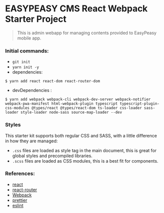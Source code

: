 # EASYPEASY CMS React Webpack Starter Project

> This is admin webapp for managing contents provided to EasyPeasy mobile app.

### Initial commands:

-   `git init`
-   `yarn init -y`
-   dependencies:

```
$ yarn add react react-dom react-router-dom
```

-   devDependencies :

```
$ yarn add webpack webpack-cli webpack-dev-server webpack-notifier webpack-pwa-manifest html-webpack-plugin typescript typescript-plugin-css-modules @types/react @types/react-dom ts-loader css-loader sass-loader style-loader node-sass source-map-loader --dev
```

### Styles

This starter kit supports both regular CSS and SASS, with a little difference in how they are managed:

-   `.css` files are loaded as style tag in the main document, this is great for global styles and precompiled libraries.
-   `.scss` files are loaded as CSS modules, this is a best fit for components.

### References:

-   [react](https://reactjs.org/)
-   [react-router](https://github.com/ReactTraining/react-router/tree/v3/docs)
-   [Webpack](https://webpack.js.org/)
-   [prettier](https://prettier.io/)
-   [eslint](https://eslint.org/)
